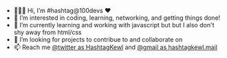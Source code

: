 - 🧑🏻‍💻 Hi, I’m #hashtag@100devs ❤️ 
- 👀 I’m interested in coding, learning, networking, and getting things done!
- 🌱 I’m currently learning and working with javascript but but I also don't shy away from html/css
- 💞️ I’m looking for projects to contribue to and collaborate on
- 📫 Reach me 
 <a href="https://twitter.com/HashtagKewl">@twitter as HashtagKewl</a> and 
 <a href="mailto:hashtagkewl.mail@gmail.com">@gmail as hashtagkewl.mail</a>

<!---
newhashtag/newhashtag is a ✨ special ✨ repository because its `README.md` (this file) appears on your GitHub profile.
You can click the Preview link to take a look at your changes.
--->
